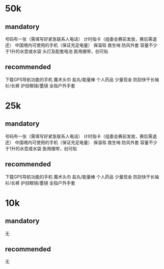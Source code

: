 # 50k
## mandatory
号码布一张（需填写好紧急联系人电话）
计时指卡（组委会赛前发放，赛后需退还）
中国境内可使用的手机（保证充足电量）
保温毯
救生哨
防风外套
容量不少于1升的水壶或水袋
头灯及配套电池
医用绷带，创可贴

## recommended
下载GPS导航功能的手机
魔术头巾
盐丸/能量棒
个人药品
少量现金
防刮快干长袖衫/长裤
护目眼镜/墨镜
全指户外手套

# 25k
## mandatory
号码布一张（需填写好紧急联系人电话）
计时指卡（组委会赛前发放，赛后需退还）
中国境内可使用的手机（保证充足电量）
保温毯
救生哨
防风外套
容量不少于1升的水壶或水袋
医用绷带，创可贴

## recommended
下载GPS导航功能的手机
魔术头巾
盐丸/能量棒
个人药品
少量现金
防刮快干长袖衫/长裤
护目眼镜/墨镜
全指户外手套

# 10k
## mandatory
无

## recommended
无
